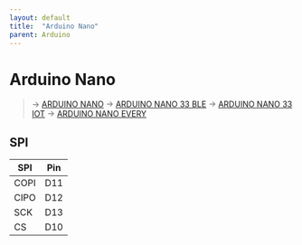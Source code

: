 ```yaml
---
layout: default
title:  "Arduino Nano"
parent: Arduino
---
```


# Arduino Nano

> → [ARDUINO NANO](/wiki/Pinouts/BOARDS/ARDUINO%20NANO)
> → [ARDUINO NANO 33 BLE](/wiki/Pinouts/BOARDS/ARDUINO%20NANO%2033%20BLE)
> → [ARDUINO NANO 33 IOT](/wiki/Pinouts/BOARDS/ARDUINO%20NANO%2033%20IOT)
> → [ARDUINO NANO EVERY](/wiki/Pinouts/BOARDS/ARDUINO%20NANO%20EVERY)

## SPI

| SPI  | Pin |
| ---- | --- |
| COPI | D11 |
| CIPO | D12 |
| SCK  | D13 |
| CS   | D10 |

